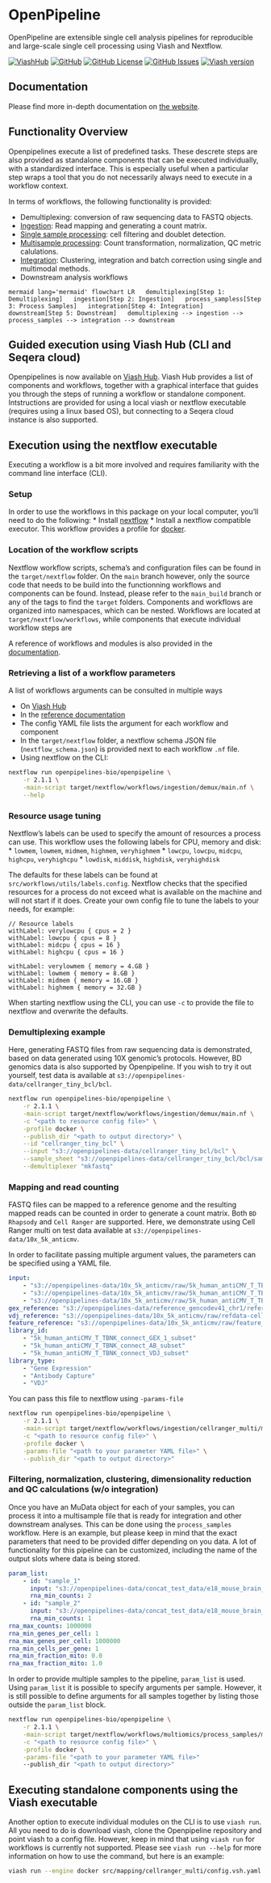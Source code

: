 

# OpenPipeline

OpenPipeline are extensible single cell analysis pipelines for
reproducible and large-scale single cell processing using Viash and
Nextflow.

[![ViashHub](https://img.shields.io/badge/ViashHub-openpipeline-7a4baa.svg)](https://www.viash-hub.com/packages/openpipeline)
[![GitHub](https://img.shields.io/badge/GitHub-viash--hub%2Fopenpipeline-blue.svg)](https://github.com/openpipelines-bio/openpipeline)
[![GitHub
License](https://img.shields.io/github/license/openpipelines-bio/openpipeline.svg)](https://github.com/openpipelines-bio/openpipeline/blob/main/LICENSE)
[![GitHub
Issues](https://img.shields.io/github/issues/openpipelines-bio/openpipeline.svg)](https://github.com/openpipelines-bio/openpipeline/issues)
[![Viash
version](https://img.shields.io/badge/Viash-v0.9.3-blue.svg)](https://viash.io)

## Documentation

Please find more in-depth documentation on [the
website](https://openpipelines.bio/).

## Functionality Overview

Openpipelines execute a list of predefined tasks. These descrete steps
are also provided as standalone components that can be executed
individually, with a standardized interface. This is especially useful
when a particular step wraps a tool that you do not necessarily always
need to execute in a workflow context.

In terms of workflows, the following functionality is provided:

- Demultiplexing: conversion of raw sequencing data to FASTQ objects.
- [Ingestion](https://openpipelines.bio/fundamentals/architecture.html#sec-ingestion):
  Read mapping and generating a count matrix.
- [Single sample
  processing](https://openpipelines.bio/fundamentals/architecture.html#sec-single-sample):
  cell filtering and doublet detection.
- [Multisample
  processing](https://openpipelines.bio/fundamentals/architecture.html#sec-multisample-processing):
  Count transformation, normalization, QC metric calulations.
- [Integration](https://openpipelines.bio/fundamentals/architecture.html#sec-intergration):
  Clustering, integration and batch correction using single and
  multimodal methods.
- Downstream analysis workflows

`mermaid lang='mermaid' flowchart LR   demultiplexing[Step 1: Demultiplexing]   ingestion[Step 2: Ingestion]   process_sampless[Step 3: Process Samples]   integration[Step 4: Integration]   downstream[Step 5: Downstream]   demultiplexing --> ingestion --> process_samples --> integration --> downstream`

## Guided execution using Viash Hub (CLI and Seqera cloud)

Openpipelines is now available on [Viash
Hub](https://www.viash-hub.com/packages/openpipeline/latest). Viash Hub
provides a list of components and workflows, together with a graphical
interface that guides you through the steps of running a workflow or
standalone component. Intstructions are provided for using a local viash
or nextflow executable (requires using a linux based OS), but connecting
to a Seqera cloud instance is also supported.

## Execution using the nextflow executable

Executing a workflow is a bit more involved and requires familiarity
with the command line interface (CLI).

### Setup

In order to use the workflows in this package on your local computer,
you’ll need to do the following: \* Install
[nextflow](https://www.nextflow.io/docs/latest/install.html) \* Install
a nextflow compatible executor. This workflow provides a profile for
[docker](https://docs.docker.com/get-started/).

### Location of the workflow scripts

Nextflow workflow scripts, schema’s and configuration files can be found
in the `target/nextflow` folder. On the `main` branch however, only the
source code that needs to be build into the functionning workflows and
components can be found. Instead, please refer to the `main_build`
branch or any of the tags to find the `target` folders. Components and
workflows are organized into namespaces, which can be nested. Workflows
are located at `target/nextflow/workflows`, while components that
execute individual workflow steps are

A reference of workflows and modules is also provided in the
[documentation](https://openpipelines.bio/components/).

### Retrieving a list of a workflow parameters

A list of workflows arguments can be consulted in multiple ways

- On [Viash Hub](https://www.viash-hub.com/packages/openpipeline/latest)
- In the [reference
  documentation](https://openpipelines.bio/components/)
- The config YAML file lists the argument for each workflow and
  component
- In the `target/nextflow` folder, a nextflow schema JSON file
  (`nextflow_schema.json`) is provided next to each workflow `.nf` file.
- Using nextflow on the CLI:

``` bash
nextflow run openpipelines-bio/openpipeline \
    -r 2.1.1 \
    -main-script target/nextflow/workflows/ingestion/demux/main.nf \
    --help
```

### Resource usage tuning

Nextflow’s labels can be used to specify the amount of resources a
process can use. This workflow uses the following labels for CPU, memory
and disk: \* `lowmem`, `lowmem`, `midmem`, `highmem`, `veryhighmem` \*
`lowcpu`, `lowcpu`, `midcpu`, `highcpu`, `veryhighcpu` \* `lowdisk`,
`middisk`, `highdisk`, `veryhighdisk`

The defaults for these labels can be found at
`src/workflows/utils/labels.config`. Nextflow checks that the specified
resources for a process do not exceed what is available on the machine
and will not start if it does. Create your own config file to tune the
labels to your needs, for example:

    // Resource labels
    withLabel: verylowcpu { cpus = 2 }
    withLabel: lowcpu { cpus = 8 }
    withLabel: midcpu { cpus = 16 }
    withLabel: highcpu { cpus = 16 }

    withLabel: verylowmem { memory = 4.GB }
    withLabel: lowmem { memory = 8.GB }
    withLabel: midmem { memory = 16.GB }
    withLabel: highmem { memory = 32.GB }

When starting nextflow using the CLI, you can use `-c` to provide the
file to nextflow and overwrite the defaults.

### Demultiplexing example

Here, generating FASTQ files from raw sequencing data is demonstrated,
based on data generated using 10X genomic’s protocols. However, BD
genomics data is also supported by Openpipeline. If you wish to try it
out yourself, test data is available at
`s3://openpipelines-data/cellranger_tiny_bcl/bcl`.

``` bash
nextflow run openpipelines-bio/openpipeline \
    -r 2.1.1 \
    -main-script target/nextflow/workflows/ingestion/demux/main.nf \
    -c "<path to resource config file>" \
    -profile docker \
    --publish_dir "<path to output directory>" \
    --id "cellranger_tiny_bcl" \
    --input "s3://openpipelines-data/cellranger_tiny_bcl/bcl" \
    --sample_sheet "s3://openpipelines-data/cellranger_tiny_bcl/bcl/sample_sheet.csv" \
    --demultiplexer "mkfastq"
```

### Mapping and read counting

FASTQ files can be mapped to a reference genome and the resulting mapped
reads can be counted in order to generate a count matrix. Both
`BD Rhapsody` and `Cell Ranger` are supported. Here, we demonstrate
using Cell Ranger multi on test data available at
`s3://openpipelines-data/10x_5k_anticmv`.

In order to facilitate passing multiple argument values, the parameters
can be specified using a YAML file.

``` yaml
input:
    - "s3://openpipelines-data/10x_5k_anticmv/raw/5k_human_antiCMV_T_TBNK_connect_GEX_*.fastq.gz"
    - "s3://openpipelines-data/10x_5k_anticmv/raw/5k_human_antiCMV_T_TBNK_connect_AB_*.fastq.gz"
    - "s3://openpipelines-data/10x_5k_anticmv/raw/5k_human_antiCMV_T_TBNK_connect_VDJ_*.fastq.gz"
gex_reference: "s3://openpipelines-data/reference_gencodev41_chr1/reference_cellranger.tar.gz"
vdj_reference: "s3://openpipelines-data/10x_5k_anticmv/raw/refdata-cellranger-vdj-GRCh38-alts-ensembl-7.0.0.tar.gz"
feature_reference: "s3://openpipelines-data/10x_5k_anticmv/raw/feature_reference.csv"
library_id:
    - "5k_human_antiCMV_T_TBNK_connect_GEX_1_subset"
    - "5k_human_antiCMV_T_TBNK_connect_AB_subset"
    - "5k_human_antiCMV_T_TBNK_connect_VDJ_subset"
library_type:
    - "Gene Expression"
    - "Antibody Capture"
    - "VDJ"
```

You can pass this file to nextflow using `-params-file`

``` bash
nextflow run openpipelines-bio/openpipeline \
    -r 2.1.1 \
    -main-script target/nextflow/workflows/ingestion/cellranger_multi/main.nf \
    -c "<path to resource config file>" \
    -profile docker \
    -params-file "<path to your parameter YAML file>" \
    --publish_dir "<path to output directory>"
```

### Filtering, normalization, clustering, dimensionality reduction and QC calculations (w/o integration)

Once you have an MuData object for each of your samples, you can process
it into a multisample file that is ready for integration and other
downstream analyses. This can be done using the `process_samples`
workflow. Here is an example, but please keep in mind that the exact
parameters that need to be provided differ depending on you data. A lot
of functionality for this pipeline can be customized, including the name
of the output slots where data is being stored.

``` yaml
param_list:
    - id: "sample_1"
      input: "s3://openpipelines-data/concat_test_data/e18_mouse_brain_fresh_5k_filtered_feature_bc_matrix_subset_unique_obs.h5mu"
      rna_min_counts: 2
    - id: "sample_2"
      input: "s3://openpipelines-data/concat_test_data/e18_mouse_brain_fresh_5k_filtered_feature_bc_matrix_subset_unique_obs.h5mu"
      rna_min_counts: 1
rna_max_counts: 1000000
rna_min_genes_per_cell: 1
rna_max_genes_per_cell: 1000000
rna_min_cells_per_gene: 1
rna_min_fraction_mito: 0.0
rna_max_fraction_mito: 1.0
```

In order to provide multiple samples to the pipeline, `param_list` is
used. Using `param_list` it is possible to specify arguments per sample.
However, it is still possible to define arguments for all samples
together by listing those outside the `param_list` block.

``` bash
nextflow run openpipelines-bio/openpipeline \
    -r 2.1.1 \
    -main-script target/nextflow/workflows/multiomics/process_samples/main.nf \
    -c "<path to resource config file>" \
    -profile docker \
    -params-file "<path to your parameter YAML file>"
    --publish_dir "<path to output directory>"
```

## Executing standalone components using the Viash executable

Another option to execute individual modules on the CLI is to use
`viash run`. All you need to do is download viash, clone the
Openpipeline repository and point viash to a config file. However, keep
in mind that using `viash run` for workflows is currently not supported.
Please see `viash run --help` for more information on how to use the
command, but here is an example:

``` bash
viash run --engine docker src/mapping/cellranger_multi/config.vsh.yaml --help
```

